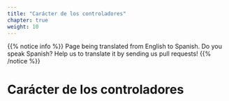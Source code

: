 ```yaml
---
title: "Carácter de los controladores"
chapter: true
weight: 10
---
```


{{% notice info %}}
<i class="fas fa-language"></i> Page being translated from 
English to Spanish. Do you speak Spanish? Help us to translate
it by sending us pull requests!
{{% /notice %}}


# Carácter de los controladores
